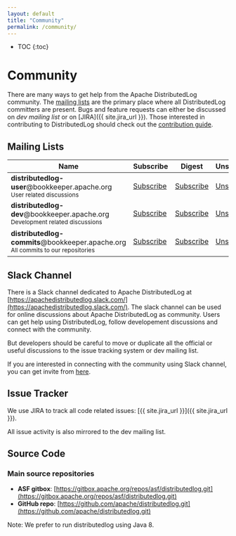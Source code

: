 ```yaml
---
layout: default
title: "Community"
permalink: /community/
---
```


* TOC
{:toc}

# Community

There are many ways to get help from the Apache DistributedLog community. The [mailing lists](#mailing-lists) are the primary place where all DistributedLog committers are present. Bugs and feature requests can either be discussed on *dev mailing list* or on [JIRA]({{ site.jira_url }}). Those interested in contributing to DistributedLog should check out the [contribution guide](how-to-contribute.html).

## Mailing Lists

<table class="table table-striped">
  <thead>
    <th class="text-center">Name</th>
    <th class="text-center">Subscribe</th>
    <th class="text-center">Digest</th>
    <th class="text-center">Unsubscribe</th>
    <th class="text-center">Post</th>
    <th class="text-center">Archive</th>
  </thead>
  <tr>
    <td>
      <strong>distributedlog-user</strong>@bookkeeper.apache.org<br>
      <small>User related discussions</small>
    </td>
    <td class="text-center"><i class="fa fa-pencil-square-o"></i> <a href="mailto:distributedlog-user-subscribe@bookkeeper.apache.org">Subscribe</a></td>
    <td class="text-center"><i class="fa fa-pencil-square-o"></i> <a href="mailto:distributedlog-user-digest-subscribe@bookkeeper.apache.org">Subscribe</a></td>
    <td class="text-center"><i class="fa fa-pencil-square-o"></i> <a href="mailto:distributedlog-user-unsubscribe@bookkeeper.apache.org">Unsubscribe</a></td>
    <td class="text-center"><i class="fa fa-pencil-square-o"></i> <a href="mailto:distributedlog-user@bookkeeper.apache.org">Post</a></td>
    <td class="text-center">
      <a href="http://mail-archives.apache.org/mod_mbox/bookkeeper-distributedlog-user/">Archives</a> <br>
    </td>
  </tr>
  <tr>
    <td>
      <strong>distributedlog-dev</strong>@bookkeeper.apache.org<br>
      <small>Development related discussions</small>
    </td>
    <td class="text-center"><i class="fa fa-pencil-square-o"></i> <a href="mailto:distributedlog-dev-subscribe@bookkeeper.apache.org">Subscribe</a></td>
    <td class="text-center"><i class="fa fa-pencil-square-o"></i> <a href="mailto:distributedlog-dev-digest-subscribe@bookkeeper.apache.org">Subscribe</a></td>
    <td class="text-center"><i class="fa fa-pencil-square-o"></i> <a href="mailto:distributedlog-dev-unsubscribe@bookkeeper.apache.org">Unsubscribe</a></td>
    <td class="text-center"><i class="fa fa-pencil-square-o"></i> <a href="mailto:distributedlog-dev@bookkeeper.apache.org">Post</a></td>
    <td class="text-center">
      <a href="http://mail-archives.apache.org/mod_mbox/bookkeeper-distributedlog-dev/">Archives</a> <br>
    </td>
  </tr>
<tr>
    <td>
      <strong>distributedlog-commits</strong>@bookkeeper.apache.org<br>
      <small>All commits to our repositories</small>
    </td>
    <td class="text-center"><i class="fa fa-pencil-square-o"></i> <a href="mailto:distributedlog-commits-subscribe@bookkeeper.apache.org">Subscribe</a></td>
    <td class="text-center"><i class="fa fa-pencil-square-o"></i> <a href="mailto:distributedlog-commits-digest-subscribe@bookkeeper.apache.org">Subscribe</a></td>
    <td class="text-center"><i class="fa fa-pencil-square-o"></i> <a href="mailto:distributedlog-commits-unsubscribe@bookkeeper.apache.org">Unsubscribe</a></td>
    <td class="text-center"><i class="fa fa-pencil-square-o"></i> <i>Read only list</i></td>
    <td class="text-center"><a href="http://mail-archives.apache.org/mod_mbox/bookkeeper-distributedlog-commits/">Archives</a></td>
  </tr>
</table>

## Slack Channel

There is a Slack channel dedicated to Apache DistributedLog at [https://apachedistributedlog.slack.com/](https://apachedistributedlog.slack.com/). The slack channel can be used for online discussions about Apache DistributedLog as community. Users can get help using DistributedLog, follow developement discussions and connect with the community.

But developers should be careful to move or duplicate all the official or useful discussions to the issue tracking system or dev mailing list.

If you are interested in connecting with the community using Slack channel, you can get invite from [here](https://getdl-slack.herokuapp.com/).

## Issue Tracker

We use JIRA to track all code related issues: [{{ site.jira_url }}]({{ site.jira_url }}).

All issue activity is also mirrored to the dev mailing list.

## Source Code

### Main source repositories

- **ASF gitbox**: [https://gitbox.apache.org/repos/asf/distributedlog.git](https://gitbox.apache.org/repos/asf/distributedlog.git)
- **GitHub repo**: [https://github.com/apache/distributedlog.git](https://github.com/apache/distributedlog.git)

Note: We prefer to run distributedlog using Java 8.
